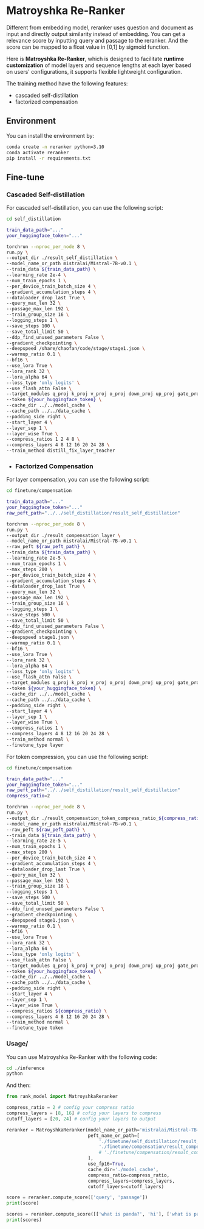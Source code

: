 # Matroyshka Re-Ranker

Different from embedding model, reranker uses question and document as input and directly output similarity instead of embedding. You can get a relevance score by inputting query and passage to the reranker. And the score can be mapped to a float value in [0,1] by sigmoid function.

Here is **Matroyshka Re-Ranker**, which is designed to facilitate **runtime customization** of model layers and sequence lengths at each layer based on users' configurations, it supports flexible lightweight configuration.

The training method have the following features:

- cascaded self-distillation
- factorized compensation

## Environment

You can install the environment by:

```bash
conda create -n reranker python=3.10
conda activate reranker
pip install -r requirements.txt
```

## Fine-tune

### Cascaded Self-distillation

For cascaded self-distillation, you can use the following script:

```bash
cd self_distillation

train_data_path="..."
your_huggingface_token="..."

torchrun --nproc_per_node 8 \
run.py \
--output_dir ./result_self_distillation \
--model_name_or_path mistralai/Mistral-7B-v0.1 \
--train_data ${train_data_path} \
--learning_rate 2e-4 \
--num_train_epochs 1 \
--per_device_train_batch_size 4 \
--gradient_accumulation_steps 4 \
--dataloader_drop_last True \
--query_max_len 32 \
--passage_max_len 192 \
--train_group_size 16 \
--logging_steps 1 \
--save_steps 100 \
--save_total_limit 50 \
--ddp_find_unused_parameters False \
--gradient_checkpointing \
--deepspeed /share/chaofan/code/stage/stage1.json \
--warmup_ratio 0.1 \
--bf16 \
--use_lora True \
--lora_rank 32 \
--lora_alpha 64 \
--loss_type 'only logits' \
--use_flash_attn False \
--target_modules q_proj k_proj v_proj o_proj down_proj up_proj gate_proj linear_head \
--token ${your_huggingface_token} \
--cache_dir ../../model_cache \
--cache_path ../../data_cache \
--padding_side right \
--start_layer 4 \
--layer_sep 1 \
--layer_wise True \
--compress_ratios 1 2 4 8 \
--compress_layers 4 8 12 16 20 24 28 \
--train_method distill_fix_layer_teacher
```

- ### Factorized Compensation

For layer compensation, you can use the following script:

```bash
cd finetune/compensation

train_data_path="..."
your_huggingface_token="..."
raw_peft_path="../../self_distillation/result_self_distillation"

torchrun --nproc_per_node 8 \
run.py \
--output_dir ./result_compensation_layer \
--model_name_or_path mistralai/Mistral-7B-v0.1 \
--raw_peft ${raw_peft_path} \
--train_data ${train_data_path} \
--learning_rate 2e-5 \
--num_train_epochs 1 \
--max_steps 200 \
--per_device_train_batch_size 4 \
--gradient_accumulation_steps 4 \
--dataloader_drop_last True \
--query_max_len 32 \
--passage_max_len 192 \
--train_group_size 16 \
--logging_steps 1 \
--save_steps 500 \
--save_total_limit 50 \
--ddp_find_unused_parameters False \
--gradient_checkpointing \
--deepspeed stage1.json \
--warmup_ratio 0.1 \
--bf16 \
--use_lora True \
--lora_rank 32 \
--lora_alpha 64 \
--loss_type 'only logits' \
--use_flash_attn False \
--target_modules q_proj k_proj v_proj o_proj down_proj up_proj gate_proj linear_head \
--token ${your_huggingface_token} \
--cache_dir ../../model_cache \
--cache_path ../../data_cache \
--padding_side right \
--start_layer 4 \
--layer_sep 1 \
--layer_wise True \
--compress_ratios 1 \
--compress_layers 4 8 12 16 20 24 28 \
--train_method normal \
--finetune_type layer
```

For token compression, you can use the following script:

```bash
cd finetune/compensation

train_data_path="..."
your_huggingface_token="..."
raw_peft_path="../../self_distillation/result_self_distillation"
compress_ratio=2

torchrun --nproc_per_node 8 \
run.py \
--output_dir ./result_compensation_token_compress_ratio_${compress_ratio} \
--model_name_or_path mistralai/Mistral-7B-v0.1 \
--raw_peft ${raw_peft_path} \
--train_data ${train_data_path} \
--learning_rate 2e-5 \
--num_train_epochs 1 \
--max_steps 200 \
--per_device_train_batch_size 4 \
--gradient_accumulation_steps 4 \
--dataloader_drop_last True \
--query_max_len 32 \
--passage_max_len 192 \
--train_group_size 16 \
--logging_steps 1 \
--save_steps 500 \
--save_total_limit 50 \
--ddp_find_unused_parameters False \
--gradient_checkpointing \
--deepspeed stage1.json \
--warmup_ratio 0.1 \
--bf16 \
--use_lora True \
--lora_rank 32 \
--lora_alpha 64 \
--loss_type 'only logits' \
--use_flash_attn False \
--target_modules q_proj k_proj v_proj o_proj down_proj up_proj gate_proj linear_head \
--token ${your_huggingface_token} \
--cache_dir ../../model_cache \
--cache_path ../../data_cache \
--padding_side right \
--start_layer 4 \
--layer_sep 1 \
--layer_wise True \
--compress_ratios ${compress_ratio} \
--compress_layers 4 8 12 16 20 24 28 \
--train_method normal \
--finetune_type token
```

### Usage/

You can use Matroyshka Re-Ranker with the following code:

```bash
cd ./inference
python
```

And then:

```python
from rank_model import MatroyshkaReranker

compress_ratio = 2 # config your compress ratio
compress_layers = [8, 16] # cofig your layers to compress
cutoff_layers = [20, 24] # config your layers to output

reranker = MatroyshkaReranker(model_name_or_path='mistralai/Mistral-7B-v0.1',
                              peft_name_or_path=[
                                  './finetune/self_distillation/result_self_distillation',
                                  './finetune/compensation/result_compensation_token_compress_ratio_2',
                                  # './finetune/compensation/result_compensation_layer'
                              ],
                              use_fp16=True,
                              cache_dir='./model_cache',
                              compress_ratio=compress_ratio,
                              compress_layers=compress_layers,
                              cutoff_layers=cutoff_layers)

score = reranker.compute_score(['query', 'passage'])
print(score)

scores = reranker.compute_score([['what is panda?', 'hi'], ['what is panda?', 'The giant panda (Ailuropoda melanoleuca), sometimes called a panda bear or simply panda, is a bear species endemic to China.']])
print(scores)
```

